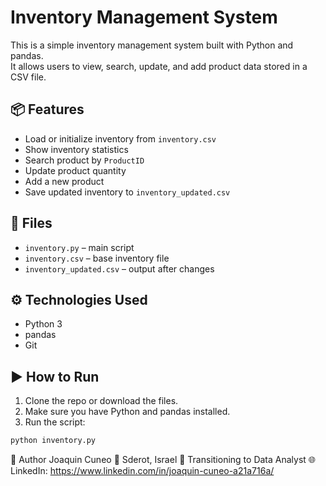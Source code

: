 # Inventory Management System

This is a simple inventory management system built with Python and pandas.  
It allows users to view, search, update, and add product data stored in a CSV file.

## 📦 Features

- Load or initialize inventory from `inventory.csv`
- Show inventory statistics
- Search product by `ProductID`
- Update product quantity
- Add a new product
- Save updated inventory to `inventory_updated.csv`

## 📁 Files

- `inventory.py` – main script
- `inventory.csv` – base inventory file
- `inventory_updated.csv` – output after changes

## ⚙️ Technologies Used

- Python 3
- pandas
- Git

## ▶️ How to Run

1. Clone the repo or download the files.
2. Make sure you have Python and pandas installed.
3. Run the script:

```bash
python inventory.py
``` 


👤 Author
Joaquin Cuneo
📍 Sderot, Israel
💼 Transitioning to Data Analyst
🌐 LinkedIn: https://www.linkedin.com/in/joaquin-cuneo-a21a716a/